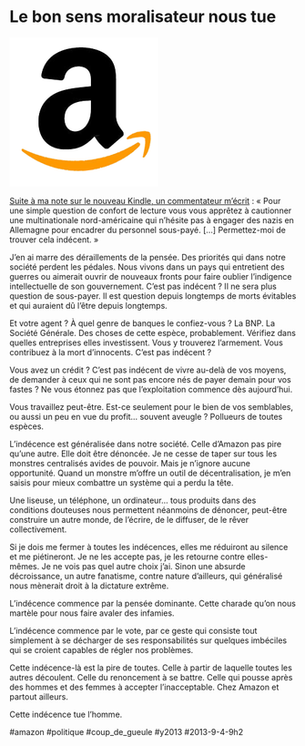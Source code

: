 # Le bon sens moralisateur nous tue

![](_i/04234374-photo-amazon-sq-logo-gb1.png)

[Suite à ma note sur le nouveau Kindle, un commentateur m’écrit](jai-reve-le-nouveau-kindle-paperwhite-amazon-la-cree.md) : « Pour une simple question de confort de lecture vous vous apprêtez à cautionner une multinationale nord-américaine qui n’hésite pas à engager des nazis en Allemagne pour encadrer du personnel sous-payé. […] Permettez-moi de trouver cela indécent. »

J’en ai marre des déraillements de la pensée. Des priorités qui dans notre société perdent les pédales. Nous vivons dans un pays qui entretient des guerres ou aimerait ouvrir de nouveaux fronts pour faire oublier l’indigence intellectuelle de son gouvernement. C’est pas indécent ? Il ne sera plus question de sous-payer. Il est question depuis longtemps de morts évitables et qui auraient dû l’être depuis longtemps.

Et votre agent ? À quel genre de banques le confiez-vous ? La BNP. La Société Générale. Des choses de cette espèce, probablement. Vérifiez dans quelles entreprises elles investissent. Vous y trouverez l’armement. Vous contribuez à la mort d’innocents. C’est pas indécent ?

Vous avez un crédit ? C’est pas indécent de vivre au-delà de vos moyens, de demander à ceux qui ne sont pas encore nés de payer demain pour vos fastes ? Ne vous étonnez pas que l’exploitation commence dès aujourd’hui.

Vous travaillez peut-être. Est-ce seulement pour le bien de vos semblables, ou aussi un peu en vue du profit… souvent aveugle ? Pollueurs de toutes espèces.

L’indécence est généralisée dans notre société. Celle d’Amazon pas pire qu’une autre. Elle doit être dénoncée. Je ne cesse de taper sur tous les monstres centralisés avides de pouvoir. Mais je n’ignore aucune opportunité. Quand un monstre m’offre un outil de décentralisation, je m’en saisis pour mieux combattre un système qui a perdu la tête.

Une liseuse, un téléphone, un ordinateur… tous produits dans des conditions douteuses nous permettent néanmoins de dénoncer, peut-être construire un autre monde, de l’écrire, de le diffuser, de le rêver collectivement.

Si je dois me fermer à toutes les indécences, elles me réduiront au silence et me piétineront. Je ne les accepte pas, je les retourne contre elles-mêmes. Je ne vois pas quel autre choix j’ai. Sinon une absurde décroissance, un autre fanatisme, contre nature d’ailleurs, qui généralisé nous mènerait droit à la dictature extrême.

L’indécence commence par la pensée dominante. Cette charade qu’on nous martèle pour nous faire avaler des infamies.

L’indécence commence par le vote, par ce geste qui consiste tout simplement à se décharger de ses responsabilités sur quelques imbéciles qui se croient capables de régler nos problèmes.

Cette indécence-là est la pire de toutes. Celle à partir de laquelle toutes les autres découlent. Celle du renoncement à se battre. Celle qui pousse après des hommes et des femmes à accepter l’inacceptable. Chez Amazon et partout ailleurs.

Cette indécence tue l’homme.



#amazon #politique #coup_de_gueule #y2013 #2013-9-4-9h2
